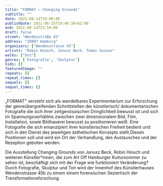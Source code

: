 ```yaml
---
title: "FORMAT – Changing Grounds"
subtitle: ""
date: 2021-08-14T19:00:00
publishDate: 2021-06-25T19:40:36+02:00
end: 2021-08-14T23:59:00
draft: false
street: "Wendenstraße 45"
address: "20097 Hamburg"
organizers: ["Wendenstrasse 45"]
artists: "Robin Hinsch, Janusz Beck, Tomas Sussex"
walks: ["Ost"]
genres: ['Fotografie', 'Skulptur']
kids: []
featuredImage: ""
repeats: []
repeat_times: []
sequels: []
sequel_times: []
---
```


„FORMAT" versteht sich als wandelbares Experimentarium zur Erforschung der genreübergreifenden Schnittstellen der künstlerisch/ dokumentarischen Fotografie die sich ihrer zeitgenössischen Dringlichkeit bewusst ist und sich im Spannungsverhältnis zwischen zwei dimensionalem Bild, Film, Installation, sowie Bildhauerei bewusst zu positionieren weiß. Eine Fotografie die sich emanzipiert ihrer künstlerischen Freiheit bedient und sich in den Dienst des jeweiligen ästhetischen Konzepts stellt.Diesen Positionen soll und wird ein Ort der Verhandlung, des Austausches und der Rezeption geboten werden.



Die Ausstellung Changing Grounds von Janusz Beck, Robin Hinsch und weiteren Künstler\*innen, die zum Art Off Hamburger Kultursommer zu sehen ist, beschäftigt sich mit der Frage wie funktioniert Veränderung? Durch Fotografie, Skulptur und Ton wird der Innenhof des Künstlerhauses Wendenstrasse 45b zu einem einem forensischen Seziertisch der Transformationsforschung.